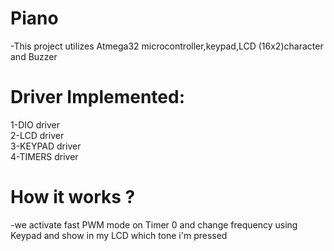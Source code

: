 # Piano
-This project utilizes Atmega32 microcontroller,keypad,LCD (16x2)character and Buzzer  

# Driver Implemented:  
1-DIO driver  
2-LCD driver  
3-KEYPAD driver    
4-TIMERS driver    

# How it works ?  
-we activate fast PWM mode on Timer 0 and change frequency using Keypad and show in my LCD which tone i'm pressed
